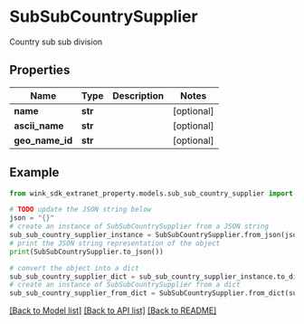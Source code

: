 # SubSubCountrySupplier

Country sub sub division

## Properties

Name | Type | Description | Notes
------------ | ------------- | ------------- | -------------
**name** | **str** |  | [optional] 
**ascii_name** | **str** |  | [optional] 
**geo_name_id** | **str** |  | [optional] 

## Example

```python
from wink_sdk_extranet_property.models.sub_sub_country_supplier import SubSubCountrySupplier

# TODO update the JSON string below
json = "{}"
# create an instance of SubSubCountrySupplier from a JSON string
sub_sub_country_supplier_instance = SubSubCountrySupplier.from_json(json)
# print the JSON string representation of the object
print(SubSubCountrySupplier.to_json())

# convert the object into a dict
sub_sub_country_supplier_dict = sub_sub_country_supplier_instance.to_dict()
# create an instance of SubSubCountrySupplier from a dict
sub_sub_country_supplier_from_dict = SubSubCountrySupplier.from_dict(sub_sub_country_supplier_dict)
```
[[Back to Model list]](../README.md#documentation-for-models) [[Back to API list]](../README.md#documentation-for-api-endpoints) [[Back to README]](../README.md)


